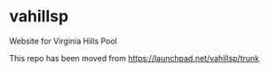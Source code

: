 vahillsp
========

Website for Virginia Hills Pool

This repo has been moved from https://launchpad.net/vahillsp/trunk